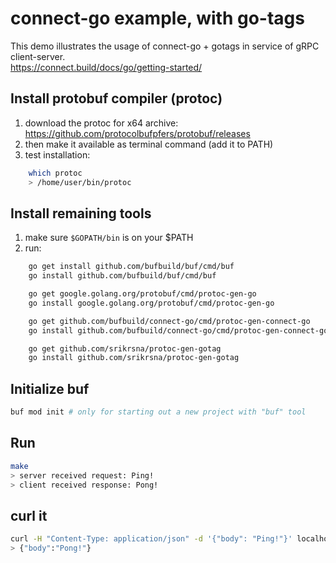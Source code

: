 # connect-go example, with go-tags

This demo illustrates the usage of connect-go + gotags in service of gRPC client-server.  
https://connect.build/docs/go/getting-started/

## Install protobuf compiler (protoc) 

1. download the protoc for x64 archive: https://github.com/protocolbufpfers/protobuf/releases 
1. then make it available as terminal command (add it to PATH)
1. test installation:
```bash
    which protoc
    > /home/user/bin/protoc
```

## Install remaining tools

1. make sure `$GOPATH/bin` is on your $PATH
1. run:
```bash
    go get install github.com/bufbuild/buf/cmd/buf
    go install github.com/bufbuild/buf/cmd/buf

    go get google.golang.org/protobuf/cmd/protoc-gen-go
    go install google.golang.org/protobuf/cmd/protoc-gen-go

    go get github.com/bufbuild/connect-go/cmd/protoc-gen-connect-go
    go install github.com/bufbuild/connect-go/cmd/protoc-gen-connect-go

    go get github.com/srikrsna/protoc-gen-gotag
    go install github.com/srikrsna/protoc-gen-gotag
```

## Initialize buf

```bash
buf mod init # only for starting out a new project with "buf" tool 
```

## Run

```bash
make
> server received request: Ping!
> client received response: Pong!
```

## curl it

```bash
curl -H "Content-Type: application/json" -d '{"body": "Ping!"}' localhost:9000/pingpong.PingPong/RpcPing 
> {"body":"Pong!"}
```